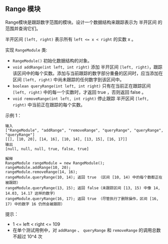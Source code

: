 ## Range 模块

Range模块是跟踪数字范围的模块。设计一个数据结构来跟踪表示为 半开区间 的范围并查询它们。

半开区间 `[left, right)` 表示所有 `left <= x < right` 的实数 x 。

实现 `RangeModule` 类:

* `RangeModule()` 初始化数据结构的对象。
* `void addRange(int left, int right)` 添加 半开区间 `[left, right)`，跟踪该区间中的每个实数。添加与当前跟踪的数字部分重叠的区间时，应当添加在区间 `[left, right)` 中尚未跟踪的任何数字到该区间中。
* `boolean queryRange(int left, int right)` 只有在当前正在跟踪区间 `[left, right)` 中的每一个实数时，才返回 true ，否则返回 false 。
* `void removeRange(int left, int right)` 停止跟踪 半开区间 `[left, right)` 中当前正在跟踪的每个实数。

示例 1：

```
输入
["RangeModule", "addRange", "removeRange", "queryRange", "queryRange", "queryRange"]
[[], [10, 20], [14, 16], [10, 14], [13, 15], [16, 17]]
输出
[null, null, null, true, false, true]

解释
RangeModule rangeModule = new RangeModule();
rangeModule.addRange(10, 20);
rangeModule.removeRange(14, 16);
rangeModule.queryRange(10, 14); 返回 true （区间 [10, 14) 中的每个数都正在被跟踪）
rangeModule.queryRange(13, 15); 返回 false（未跟踪区间 [13, 15) 中像 14, 14.03, 14.17 这样的数字）
rangeModule.queryRange(16, 17); 返回 true （尽管执行了删除操作，区间 [16, 17) 中的数字 16 仍然会被跟踪）
```

提示：

* 1 <= left < right <= 109
* 在单个测试用例中，对 `addRange` 、  `queryRange` 和 `removeRange` 的调用总数不超过 10^4 次